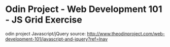 # Odin Project - Web Development 101 - JS Grid Exercise
odin project Javascript/jQuery
source: http://www.theodinproject.com/web-development-101/javascript-and-jquery?ref=lnav
